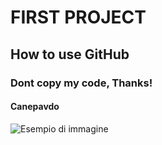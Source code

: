 # FIRST PROJECT
## How to use GitHub
### Dont copy my code, Thanks!
#### Canepavdo 
![Esempio di immagine](![image](https://github.com/user-attachments/assets/3b9f0956-6f95-49c0-9027-dfdef2985683)
)
